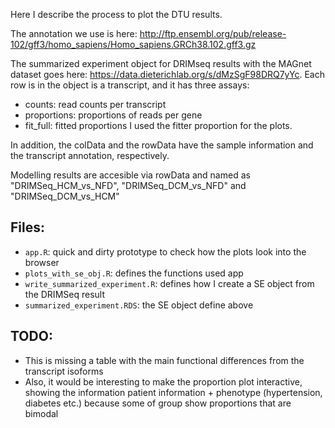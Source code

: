 Here I describe the process to plot the DTU results.

The annotation we use is here: http://ftp.ensembl.org/pub/release-102/gff3/homo_sapiens/Homo_sapiens.GRCh38.102.gff3.gz

The summarized experiment object for DRIMseq results with the MAGnet dataset goes here: https://data.dieterichlab.org/s/dMzSgF98DRQ7yYc. Each row is in the object is a transcript, and it has three assays:
- counts: read counts per transcript
- proportions: proportions of reads per gene
- fit_full: fitted proportions
I used the fitter proportion for the plots. 

In addition, the colData and the rowData have the sample information and the transcript annotation, respectively.

Modelling results are accesible via rowData and named as "DRIMSeq_HCM_vs_NFD", "DRIMSeq_DCM_vs_NFD" and "DRIMSeq_DCM_vs_HCM"

## Files:
- `app.R`: quick and dirty prototype to check how the plots look into the browser
- `plots_with_se_obj.R`: defines the functions used app
- `write_summarized_experiment.R`: defines how I create a SE object from the DRIMSeq result
- `summarized_experiment.RDS`: the SE object define above

## TODO:
- This is missing a table with the main functional differences from the transcript isoforms
- Also, it would be interesting to make the proportion plot interactive, showing the information patient information + phenotype (hypertension, diabetes etc.) because some of group show proportions that are bimodal